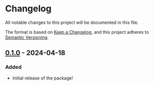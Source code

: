 # Changelog

All notable changes to this project will be documented in this file.

The format is based on [Keep a Changelog](https://keepachangelog.com/en/1.1.0/),
and this project adheres to [Semantic Versioning](https://semver.org/spec/v2.0.0.html).

## [0.1.0] - 2024-04-18

### Added

- Initial release of the package!

[0.1.0]: https://github.com/infra-blocks/ts-node-console-logger/releases/tag/v0.1.0
